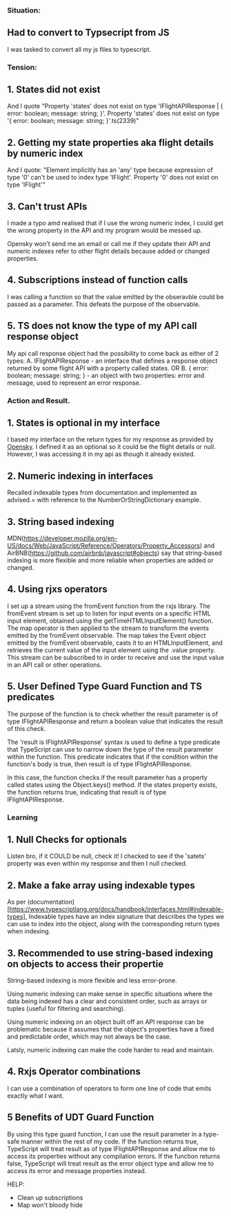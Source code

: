 ### Situation:

## Had to convert to Typsecript from JS

I was tasked to convert all my js files to typescript.

### Tension:

## 1. States did not exist

And I quote "Property 'states' does not exist on type 'IFlightAPIResponse | { error: boolean; message: string; }'.
Property 'states' does not exist on type '{ error: boolean; message: string; }'.ts(2339)"

## 2. Getting my state properties aka flight details by numeric index

And I quote: "Element implicitly has an 'any' type because expression of type '0' can't be used to index type 'IFlight'.
Property '0' does not exist on type 'IFlight'"

## 3. Can't trust APIs

I made a typo amd realised that if I use the wrong numeric index, I could get the wrong property in the API and my program would be messed up.

Opensky won't send me an email or call me if they update their API and numeric indexes refer to other flight details because added or changed properties.

## 4. Subscriptions instead of function calls

I was calling a function so that the value emitted by the obseravble could be passed as a parameter. This defeats the purpose of the observable.

## 5. TS does not know the type of my API call response object

My api call response object had the possibility to come back as either of 2 types:
A. IFlightAPIResponse - an interface that defines a response object returned by some flight API with a property called states.
OR
B. { error: boolean; message: string; } - an object with two properties: error and message, used to represent an error response.

### Action and Result.

## 1. States is optional in my interface

I based my interface on the return types for my response as provided by [Opensky](https://openskynetwork.github.io/opensky-api/rest.html#all-state-vectors). I defined it as an optional so it could be the flight details or null. However, I was accessing it in my api as though it already existed.

## 2. Numeric indexing in interfaces

Recalled indexable types from documentation and implemented as advised.= with reference to the NumberOrStringDictionary example.

## 3. String based indexing

MDN(https://developer.mozilla.org/en-US/docs/Web/JavaScript/Reference/Operators/Property_Accessors) and AirBNB(https://github.com/airbnb/javascript#objects) say that string-based indexing is more flexible and more reliable when properties are added or changed.

## 4. Using rjxs operators

I set up a stream using the fromEvent function from the rxjs library.
The fromEvent stream is set up to listen for input events on a specific HTML input element, obtained using the getTimeHTMLInputElement() function.
The map operator is then applied to the stream to transform the events emitted by the fromEvent observable.
The map takes the Event object emitted by the fromEvent observable, casts it to an HTMLInputElement, and retrieves the current value of the input element using the .value property.
This stream can be subscribed to in order to receive and use the input value in an API call or other operations.

## 5. User Defined Type Guard Function and TS predicates

The purpose of the function is to check whether the result parameter is of type IFlightAPIResponse and return a boolean value that indicates the result of this check.

The 'result is IFlightAPIResponse' syntax is used to define a type predicate that TypeScript can use to narrow down the type of the result parameter within the function. This predicate indicates that if the condition within the function's body is true, then result is of type IFlightAPIResponse.

In this case, the function checks if the result parameter has a property called states using the Object.keys() method. If the states property exists, the function returns true, indicating that result is of type IFlightAPIResponse.

### Learning

## 1. Null Checks for optionals

Listen bro, if it COULD be null, check it! I checked to see if the 'satets' property was even within my response and then I null checked.

## 2. Make a fake array using indexable types

As per (documentation)[https://www.typescriptlang.org/docs/handbook/interfaces.html#indexable-types], Indexable types have an index signature that describes the types we can use to index into the object, along with the corresponding return types when indexing.

## 3. Recommended to use string-based indexing on objects to access their propertie

String-based indexing is more flexible and less error-prone.

Using numeric indexing can make sense in specific situations where the data being indexed has a clear and consistent order, such as arrays or tuples (useful for filtering and searching).

Using numeric indexing on an object built off an API response can be problematic because it assumes that the object's properties have a fixed and predictable order, which may not always be the case.

Latsly, numeric indexing can make the code harder to read and maintain.

## 4. Rxjs Operator combinations

I can use a combination of operators to form one line of code that emits exactly what I want.

## 5 Benefits of UDT Guard Function

By using this type guard function, I can use the result parameter in a type-safe manner within the rest of my code. If the function returns true, TypeScript will treat result as of type IFlightAPIResponse and allow me to access its properties without any compilation errors. If the function returns false, TypeScript will treat result as the error object type and allow me to access its error and message properties instead.

HELP:

- Clean up subscriptions
- Map won't bloody hide
